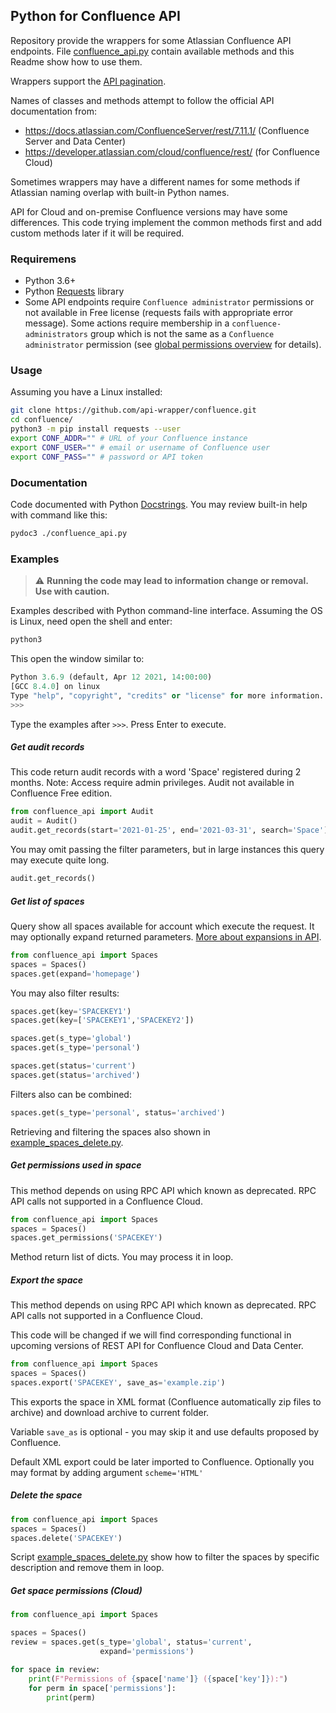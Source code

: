## Python for Confluence API

Repository provide the wrappers for some Atlassian Confluence API endpoints.
File [confluence_api.py](confluence_api.py) contain available methods and this Readme show how to use them.

Wrappers support the [API pagination](https://developer.atlassian.com/server/confluence/pagination-in-the-rest-api/).

Names of classes and methods attempt to follow the official API documentation from:
- https://docs.atlassian.com/ConfluenceServer/rest/7.11.1/ (Confluence Server and Data Center)
- https://developer.atlassian.com/cloud/confluence/rest/ (for Confluence Cloud)

Sometimes wrappers may have a different names for some methods if Atlassian naming overlap with built-in Python names.

API for Cloud and on-premise Confluence versions may have some differences. This code trying implement the common methods first and add custom methods later if it will be required.

### Requiremens

- Python 3.6+
- Python [Requests](https://requests.readthedocs.io/en/master/) library
- Some API endpoints require `Confluence administrator` permissions or not available in Free license (requests fails with appropriate error message). Some actions require membership in a `confluence-administrators` group which is not the same as a `Confluence administrator` permission (see [global permissions overview](https://confluence.atlassian.com/doc/global-permissions-overview-138709.html) for details).

### Usage

Assuming you have a Linux installed:

```bash
git clone https://github.com/api-wrapper/confluence.git
cd confluence/
python3 -m pip install requests --user
export CONF_ADDR="" # URL of your Confluence instance
export CONF_USER="" # email or username of Confluence user
export CONF_PASS="" # password or API token
```

### Documentation
Code documented with Python [Docstrings](https://www.python.org/dev/peps/pep-0257/#what-is-a-docstring).
You may review built-in help with command like this:
```bash
pydoc3 ./confluence_api.py
```

### Examples

> :warning: **Running the code may lead to information change or removal. Use with caution.**

Examples described with Python command-line interface. Assuming the OS is Linux, need open the shell and enter:

```bash
python3
```
This open the window similar to:

```python
Python 3.6.9 (default, Apr 12 2021, 14:00:00)
[GCC 8.4.0] on linux
Type "help", "copyright", "credits" or "license" for more information.
>>>
```
Type the examples after `>>>`. Press Enter to execute.

##### Get audit records

This code return audit records with a word 'Space' registered during 2 months.
Note: Access require admin privileges. Audit not available in Confluence Free edition.

```python
from confluence_api import Audit
audit = Audit()
audit.get_records(start='2021-01-25', end='2021-03-31', search='Space')
```

You may omit passing the filter parameters, but in large instances this query may execute quite long.
```python
audit.get_records()
```

##### Get list of spaces

Query show all spaces available for account which execute the request. It may optionally expand  returned parameters. [More about expansions in API](https://developer.atlassian.com/server/confluence/expansions-in-the-rest-api/).

```python
from confluence_api import Spaces
spaces = Spaces()
spaces.get(expand='homepage')
```

You may also filter results:
```python
spaces.get(key='SPACEKEY1')
spaces.get(key=['SPACEKEY1','SPACEKEY2'])

spaces.get(s_type='global')
spaces.get(s_type='personal')

spaces.get(status='current')
spaces.get(status='archived')
```

Filters also can be combined:
```python
spaces.get(s_type='personal', status='archived')
```
Retrieving and filtering the spaces also shown in [example_spaces_delete.py](example_spaces_delete.py).

##### Get permissions used in space

This method depends on using RPC API which known as deprecated. RPC API calls not supported in a Confluence Cloud.

```python
from confluence_api import Spaces
spaces = Spaces()
spaces.get_permissions('SPACEKEY')
```

Method return list of dicts. You may process it in loop.

##### Export the space

This method depends on using RPC API which known as deprecated. RPC API calls not supported in a Confluence Cloud.

This code will be changed if we will find corresponding functional in upcoming versions of REST API for Confluence Cloud and Data Center.

```python
from confluence_api import Spaces
spaces = Spaces()
spaces.export('SPACEKEY', save_as='example.zip')
```
This exports the space in XML format (Confluence automatically zip files to archive) and download archive to current folder.

Variable `save_as` is optional - you may skip it and use defaults proposed by Confluence.

Default XML export could be later imported to Confluence. Optionally you may format by adding argument `scheme='HTML'`

##### Delete the space

```python
from confluence_api import Spaces
spaces = Spaces()
spaces.delete('SPACEKEY')
```
Script [example_spaces_delete.py](example_spaces_delete.py) show how to filter the spaces by specific description and remove them in loop.

##### Get space permissions (Cloud)
```python
from confluence_api import Spaces

spaces = Spaces()
review = spaces.get(s_type='global', status='current',
                    expand='permissions')

for space in review:
    print(F"Permissions of {space['name']} ({space['key']}):")
    for perm in space['permissions']:
        print(perm)
```
